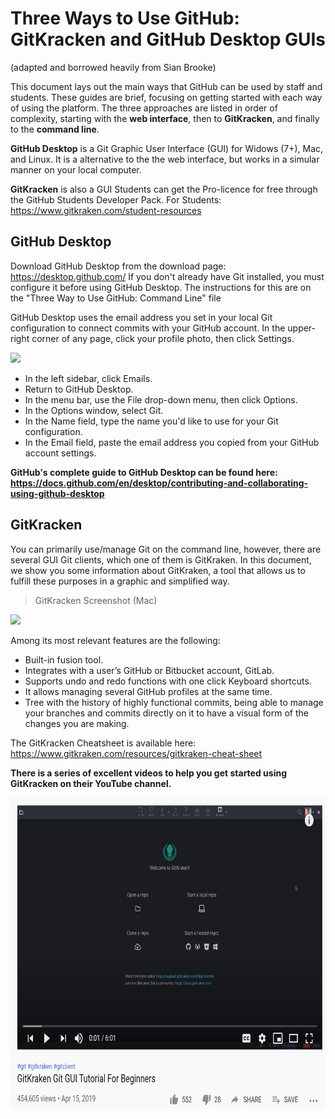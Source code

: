 # Three Ways to Use GitHub: GitKracken and GitHub Desktop GUIs

(adapted and borrowed heavily from Sian Brooke)

This document lays out the main ways that GitHub can be used by staff and students. These guides are brief, focusing on getting started with each way of using the platform. The three approaches are listed in order of complexity, starting with the **web interface**, then to **GitKracken**, and finally to the **command line**. 

**GitHub Desktop** is a Git Graphic User Interface (GUI) for Widows (7+), Mac, and Linux. It is a alternative to the the web interface, but works in a simular manner on your local computer.

**GitKracken** is also a GUI Students can get the Pro-licence for free through the GitHub Students Developer Pack.
For Students: https://www.gitkraken.com/student-resources

## GitHub Desktop
Download GitHub Desktop from the download page: https://desktop.github.com/
If you don't already have Git installed, you must configure it before using GitHub Desktop. The instructions for this are on the "Three Way to Use GitHub: Command Line" file


GitHub Desktop uses the email address you set in your local Git configuration to connect commits with your GitHub account.
In the upper-right corner of any page, click your profile photo, then click Settings.

<img src="https://docs.github.com/assets/images/help/settings/userbar-account-settings.png" height="c00">

- In the left sidebar, click Emails. 
- Return to GitHub Desktop.
- In the menu bar, use the File drop-down menu, then click Options.
- In the Options window, select Git.
- In the Name field, type the name you'd like to use for your Git configuration.
- In the Email field, paste the email address you copied from your GitHub account settings.

**GitHub's complete guide to GitHub Desktop can be found here: https://docs.github.com/en/desktop/contributing-and-collaborating-using-github-desktop**

## GitKracken
You can primarily use/manage Git on the command line, however, there are several GUI Git clients, which one of them is GitKraken. 
In this document, we show you some information about GitKraken, a tool that allows us to fulfill these purposes in a graphic and simplified way.

> GitKracken Screenshot (Mac)
<img src="https://www.gitkraken.com/img/index/gk-product-2.png" height="300">

Among its most relevant features are the following:
- Built-in fusion tool.
- Integrates with a user’s GitHub or Bitbucket account, GitLab.
- Supports undo and redo functions with one click Keyboard shortcuts.
- It allows managing several GitHub profiles at the same time.
- Tree with the history of highly functional commits, being able to manage your branches and commits directly on it to have a visual form of the changes you are making.

The GitKracken Cheatsheet is available here: https://www.gitkraken.com/resources/gitkraken-cheat-sheet

**There is a series of excellent videos to help you get started using GitKracken on their YouTube channel.**

<a href="https://www.youtube.com/watch?list=PLe6EXFvnTV78WqGmGSq8JPnafR3lAa55n&v=ub9GfRziCtU&feature=emb_title">
         <img alt="Qries" src="Images/GitKracken Video.PNG"
         height="500">
         
         
         
